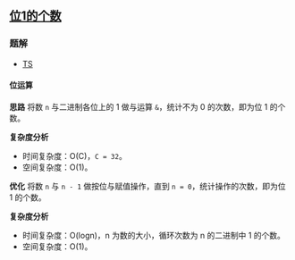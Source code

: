 ## [位1的个数](https://leetcode-cn.com/problems/number-of-1-bits/)
### 题解
+ [TS](../../ts/256/191.ts)

#### 位运算
**思路**
将数 `n` 与二进制各位上的 1 做与运算 `&`，统计不为 0 的次数，即为位 1 的个数。

**复杂度分析**
+ 时间复杂度：O(C)，`C = 32`。
+ 空间复杂度：O(1)。

**优化**
将数 `n` 与 `n - 1` 做按位与赋值操作，直到 `n = 0`，统计操作的次数，即为位 1 的个数。

**复杂度分析**
+ 时间复杂度：O(logn)，n 为数的大小，循环次数为 n 的二进制中 1 的个数。
+ 空间复杂度：O(1)。
